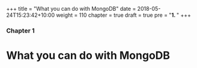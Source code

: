 +++
title = "What you can do with MongoDB"
date = 2018-05-24T15:23:42+10:00
weight = 110
chapter = true
draft =  true
pre = "<b>1. </b>"
+++

### Chapter 1

# What you can do with MongoDB

